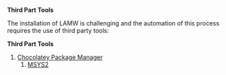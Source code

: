 **Third Part Tools**

<p>
	The installation of LAMW is challenging and the automation of this process requires the use of third party tools:
</p>

**Third Part Tools**
<ol>
	<li><a href="https://chocolatey.org/">Chocolatey Package Manager</a>
		<ol>
			<li><a href="https://www.msys2.org">MSYS2</a></li>
		</ol>
	</li>
</ol>